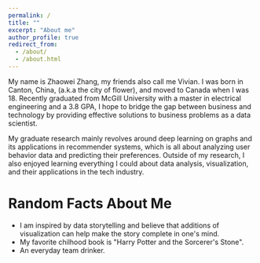 ```yaml
---
permalink: /
title: ""
excerpt: "About me"
author_profile: true
redirect_from: 
  - /about/
  - /about.html
---
```



My name is Zhaowei Zhang, my friends also call me Vivian. I was born in Canton, China, (a.k.a the city of flower), and moved to Canada when I was 18. Recently graduated from McGill University with a master in electrical engineering and a 3.8 GPA, I hope to bridge the gap between business and technology by providing effective solutions to business problems as a data scientist. 

My graduate research mainly revolves around deep learning on graphs and its applications in recommender systems, which is all about analyzing user behavior data and predicting their preferences. Outside of my research, I also enjoyed learning everything I could about data analysis, visualization, and their applications in the tech industry.


Random Facts About Me
======
* I am inspired by data storytelling and believe that additions of visualization can help make the story complete in one's mind. 
* My favorite chilhood book is "Harry Potter and the Sorcerer's Stone".
* An everyday team drinker.



